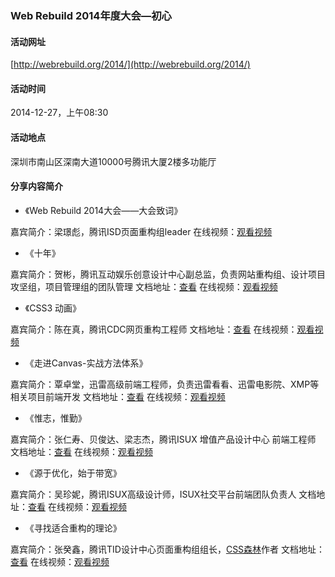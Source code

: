 ### Web Rebuild 2014年度大会—初心

#### 活动网址

[http://webrebuild.org/2014/](http://webrebuild.org/2014/)

#### 活动时间

2014-12-27，上午08:30

#### 活动地点

深圳市南山区深南大道10000号腾讯大厦2楼多功能厅

#### 分享内容简介

- 《Web Rebuild 2014大会——大会致词》

嘉宾简介：梁璟彪，腾讯ISD页面重构组leader
在线视频：[观看视频](http://daxue.qq.com/content/content/id/1674)

- 《十年》

嘉宾简介：贺彬，腾讯互动娱乐创意设计中心副总监，负责网站重构组、设计项目攻坚组，项目管理组的团队管理
文档地址：[查看](http://webrebuild.org/2014/ppt/webrebuild_ppt_01.pdf)
在线视频：[观看视频](http://daxue.qq.com/content/content/id/1675)

- 《CSS3 动画》

嘉宾简介：陈在真，腾讯CDC网页重构工程师
文档地址：[查看](http://webrebuild.org/2014/ppt/webrebuild_ppt_02.pdf)
在线视频：[观看视频](http://daxue.qq.com/content/content/id/1676)

- 《走进Canvas-实战方法体系》

嘉宾简介：覃卓堂，迅雷高级前端工程师，负责迅雷看看、迅雷电影院、XMP等相关项目前端开发
文档地址：[查看](http://webrebuild.org/2014/ppt/webrebuild_ppt_03.pdf)
在线视频：[观看视频](http://daxue.qq.com/content/content/id/1680)

- 《惟志，惟勤》

嘉宾简介：张仁寿、贝俊达、梁志杰，腾讯ISUX 增值产品设计中心 前端工程师
文档地址：[查看](http://webrebuild.org/2014/ppt/webrebuild_ppt_04.pdf)
在线视频：[观看视频](http://daxue.qq.com/content/content/id/1679)

- 《源于优化，始于带宽》

嘉宾简介：吴珍妮，腾讯ISUX高级设计师，ISUX社交平台前端团队负责人
文档地址：[查看](http://webrebuild.org/2014/ppt/webrebuild_ppt_05.pdf)
在线视频：[观看视频](http://daxue.qq.com/content/content/id/1678)

- 《寻找适合重构的理论》

嘉宾简介：张癸鑫，腾讯TID设计中心页面重构组组长，[CSS森林](http://www.cssforest.org)作者
文档地址：[查看](http://webrebuild.org/2014/ppt/webrebuild_ppt_06.pdf)
在线视频：[观看视频](http://daxue.qq.com/content/content/id/1681)

